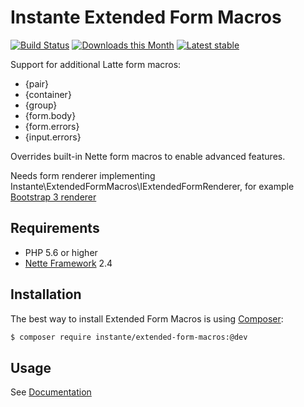 # Instante Extended Form Macros

[![Build Status](https://travis-ci.org/instante/extended-form-macros.svg?branch=master)](https://travis-ci.org/instante/extended-form-macros)
[![Downloads this Month](https://img.shields.io/packagist/dm/instante/extended-form-macros.svg)](https://packagist.org/packages/instante/extended-form-macros)
[![Latest stable](https://img.shields.io/packagist/v/instante/extended-form-macros.svg)](https://packagist.org/packages/instante/extended-form-macros)

Support for additional Latte form macros:

- {pair}
- {container}
- {group}
- {form.body}
- {form.errors}
- {input.errors}

Overrides built-in Nette form macros to enable advanced features.

Needs form renderer implementing Instante\ExtendedFormMacros\IExtendedFormRenderer,
 for example [Bootstrap 3 renderer](https://github.com/instante/bootstrap3renderer)

## Requirements

- PHP 5.6 or higher
- [Nette Framework](https://github.com/nette/nette) 2.4


## Installation

The best way to install Extended Form Macros is using  [Composer](http://getcomposer.org/):

```sh
$ composer require instante/extended-form-macros:@dev
```

## Usage

See [Documentation](https://github.com/instante/extended-form-macros/blob/master/docs/index.md)
